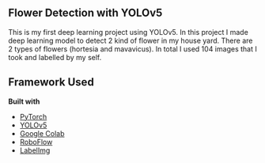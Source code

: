 ## Flower Detection with YOLOv5
This is my first deep learning project using YOLOv5. In this project I made deep learning model to detect 2 kind of flower in my house yard. There are 2 types of flowers (hortesia and mavavicus). In total I used 104 images that I took and labelled by my self.

## Framework Used
<b>Built with</b>
- [PyTorch](https://pytorch.org/hub/ultralytics_yolov5/)
- [YOLOv5](https://ultralytics.com/yolov5)
- [Google Colab](https://colab.research.google.com/)
- [RoboFlow](https://roboflow.com/)
- [LabelImg](https://tzutalin.github.io/labelImg/)
